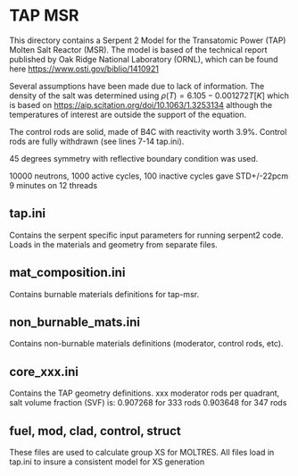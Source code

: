 # TAP MSR

This directory contains a Serpent 2 Model for the Transatomic Power (TAP) Molten Salt Reactor (MSR).
The model is based of the technical report published by Oak Ridge National Laboratory (ORNL), which can be found here https://www.osti.gov/biblio/1410921

Several assumptions have been made due to lack of information.
The density of the salt was determined using $`\rho(T)=6.105-0.001272T[K]`$
which is based on https://aip.scitation.org/doi/10.1063/1.3253134 although the temperatures of interest are outside the support of the equation.

The control rods are solid, made of B4C with reactivity worth 3.9%. Control rods are fully withdrawn (see lines 7-14 tap.ini).

45 degrees symmetry with reflective boundary condition was used.

10000 neutrons, 1000 active cycles, 100 inactive cycles gave STD+/-22pcm
9 minutes on 12 threads
## tap.ini
Contains the serpent specific input parameters for running serpent2 code.
Loads in the materials and geometry from separate files.

## mat_composition.ini
Contains burnable materials definitions for tap-msr.

## non_burnable_mats.ini
Contains non-burnable materials definitions (moderator, control rods, etc).

## core_xxx.ini
Contains the TAP geometry definitions.
xxx moderator rods per quadrant, salt volume fraction (SVF) is:
0.907268 for 333 rods
0.903648 for 347 rods

## fuel, mod, clad, control, struct
These files are used to calculate group XS for MOLTRES.
All files load in tap.ini to insure a consistent model for XS generation
